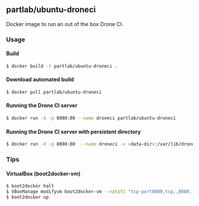 ## partlab/ubuntu-droneci

Docker image to run an out of the box Drone CI.

### Usage

#### Build

```bash
$ docker build -t partlab/ubuntu-droneci .
```

#### Download automated build

```bash
$ docker pull partlab/ubuntu-droneci
```

#### Running the Drone CI server 

```bash
$ docker run -d -p 8080:80 --name droneci partlab/ubuntu-droneci
```

#### Running the Drone CI server with persistent directory

```bash
$ docker run -d -p 8080:80  --name droneci -v <data-dir>:/var/lib/drone partlab/ubuntu-droneci
```

### Tips

#### VirtualBox (boot2docker-vm)

```bash
$ boot2docker halt
$ VBoxManage modifyvm boot2docker-vm --natpf1 "tcp-port8080,tcp,,8080,,8080"
$ boot2docker up
```
